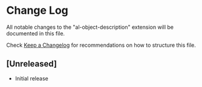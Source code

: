# Change Log

All notable changes to the "al-object-description" extension will be documented in this file.

Check [Keep a Changelog](http://keepachangelog.com/) for recommendations on how to structure this file.

## [Unreleased]

- Initial release